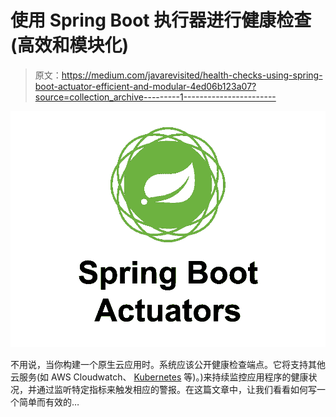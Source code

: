 # 使用 Spring Boot 执行器进行健康检查(高效和模块化)

> 原文：<https://medium.com/javarevisited/health-checks-using-spring-boot-actuator-efficient-and-modular-4ed06b123a07?source=collection_archive---------1----------------------->

![](img/8ea8811c3f8ee696923d9b7131b690a7.png)

不用说，当你构建一个原生云应用时。系统应该公开健康检查端点。它将支持其他云服务(如 AWS Cloudwatch、 [Kubernetes](http://V) 等)。)来持续监控应用程序的健康状况，并通过监听特定指标来触发相应的警报。在这篇文章中，让我们看看如何写一个简单而有效的…